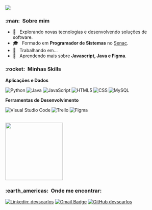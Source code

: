 
![](https://komarev.com/ghpvc/?username=devscarlos&color=006bed)

<h3> :man: &nbsp;Sobre mim </h3>

- 🤔 &nbsp; Explorando novas tecnologias e desenvolvendo soluções de software.
- 🎓 &nbsp; Formado em **Programador de Sistemas** no <a href="https://www.pe.senac.br/">Senac</a>.
- 💼 &nbsp; Trabalhando em...
- 🌱 &nbsp; Aprendendo mais sobre **Javascript, Java e Figma**.

<h3> :rocket: &nbsp;Minhas Skills </h3>

**Aplicações e Dados**

  ![Python](https://img.shields.io/badge/-Python-333333?style=flat&logo=Python)
  ![Java](https://img.shields.io/badge/-Java-333333?style=flat&logo=Java&logo=java)
  ![JavaScript](https://img.shields.io/badge/-JavaScript-333333?style=flat&logo=javascript)
  ![HTML5](https://img.shields.io/badge/-HTML5-333333?style=flat&logo=HTML5)
  ![CSS](https://img.shields.io/badge/-CSS-333333?style=flat&logo=CSS3&logoColor=1572B6)
  ![MySQL](https://img.shields.io/badge/-MySQL-333333?style=flat&logo=mysql)

**Ferramentas de Desenvolvimento**

  ![Visual Studio Code](https://img.shields.io/badge/-Visual%20Studio%20Code-333333?style=flat&logo=visual-studio-code&logoColor=007ACC)
  ![Trello](https://img.shields.io/badge/-Trello-333333?style=flat&logo=trello&logoColor=007ACC)
  ![Figma](https://img.shields.io/badge/-Figma-333333?style=flat&logo=figma&logoColor=007ACC)

<br/>

<a href="https://github.com/devscarlos">
  <img height="180em" src="https://github-readme-stats.vercel.app/api?username=devscarlos&theme=dracula&show_icons=true" />
</a>

<br/>

<h3> :earth_americas: &nbsp;Onde me encontrar: </h3> 

[![Linkedin: devscarlos](https://img.shields.io/badge/-devscarlos-blue?style=flat-square&logo=Linkedin&logoColor=white&link=www.linkedin.com/in/devscarlos)](LINK-DO-SEU-LINKEDIN)
[![Gmail Badge](https://img.shields.io/badge/-carlosjsantos109@gmail.com-006bed?style=flat-square&logo=Gmail&logoColor=white&link=mailto:carlosjsantos109@gmail.com)](mailto:SEU-EMAIL)
[![GitHub devscarlos]( https://img.shields.io/github/followers/devscarlos?label=follow&style=social)](LINK-DO-SEU-GITHUB)
